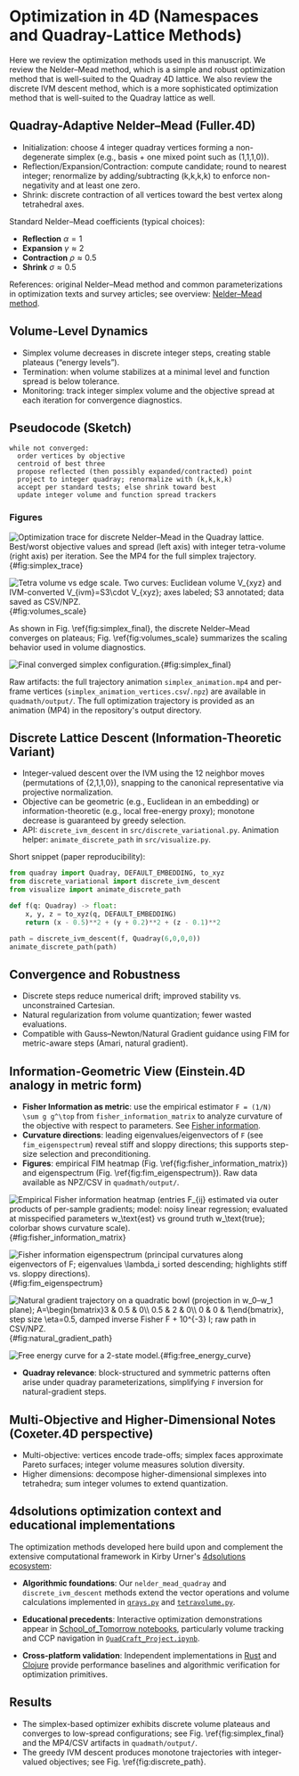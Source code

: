 # Optimization in 4D (Namespaces and Quadray-Lattice Methods)

Here we review the optimization methods used in this manuscript. We review the Nelder–Mead method, which is a simple and robust optimization method that is well-suited to the Quadray 4D lattice. We also review the discrete IVM descent method, which is a more sophisticated optimization method that is well-suited to the Quadray lattice as well.

## Quadray-Adaptive Nelder–Mead (Fuller.4D)

- Initialization: choose 4 integer quadray vertices forming a non-degenerate simplex (e.g., basis + one mixed point such as (1,1,1,0)).
- Reflection/Expansion/Contraction: compute candidate; round to nearest integer; renormalize by adding/subtracting (k,k,k,k) to enforce non-negativity and at least one zero.
- Shrink: discrete contraction of all vertices toward the best vertex along tetrahedral axes.

Standard Nelder–Mead coefficients (typical choices):

- **Reflection** $\alpha = 1$
- **Expansion** $\gamma \approx 2$
- **Contraction** $\rho \approx 0.5$
- **Shrink** $\sigma \approx 0.5$

References: original Nelder–Mead method and common parameterizations in optimization texts and survey articles; see overview: [Nelder–Mead method](https://en.wikipedia.org/wiki/Nelder%E2%80%93Mead_method).

## Volume-Level Dynamics

- Simplex volume decreases in discrete integer steps, creating stable plateaus (“energy levels”).
- Termination: when volume stabilizes at a minimal level and function spread is below tolerance.
- Monitoring: track integer simplex volume and the objective spread at each iteration for convergence diagnostics.

## Pseudocode (Sketch)

```text
while not converged:
  order vertices by objective
  centroid of best three
  propose reflected (then possibly expanded/contracted) point
  project to integer quadray; renormalize with (k,k,k,k)
  accept per standard tests; else shrink toward best
  update integer volume and function spread trackers
```

### Figures

![Optimization trace for discrete Nelder–Mead in the Quadray lattice. Best/worst objective values and spread (left axis) with integer tetra-volume (right axis) per iteration. See the MP4 for the full simplex trajectory.](../output/simplex_trace.png){#fig:simplex_trace}

![Tetra volume vs edge scale. Two curves: Euclidean volume $V_{xyz}$ and IVM-converted $V_{ivm}=S3\cdot V_{xyz}$; axes labeled; $S3$ annotated; data saved as CSV/NPZ.](../output/volumes_scale_plot.png){#fig:volumes_scale}

As shown in Fig. \ref{fig:simplex_final}, the discrete Nelder–Mead converges on plateaus; Fig. \ref{fig:volumes_scale} summarizes the scaling behavior used in volume diagnostics.

![Final converged simplex configuration.](../output/simplex_final.png){#fig:simplex_final}

Raw artifacts: the full trajectory animation `simplex_animation.mp4` and per-frame vertices (`simplex_animation_vertices.csv`/`.npz`) are available in `quadmath/output/`.
The full optimization trajectory is provided as an animation (MP4) in the repository's output directory.

## Discrete Lattice Descent (Information-Theoretic Variant)

- Integer-valued descent over the IVM using the 12 neighbor moves (permutations of {2,1,1,0}), snapping to the canonical representative via projective normalization.
- Objective can be geometric (e.g., Euclidean in an embedding) or information-theoretic (e.g., local free-energy proxy); monotone decrease is guaranteed by greedy selection.
- API: `discrete_ivm_descent` in `src/discrete_variational.py`. Animation helper: `animate_discrete_path` in `src/visualize.py`.

Short snippet (paper reproducibility):

```python
from quadray import Quadray, DEFAULT_EMBEDDING, to_xyz
from discrete_variational import discrete_ivm_descent
from visualize import animate_discrete_path

def f(q: Quadray) -> float:
    x, y, z = to_xyz(q, DEFAULT_EMBEDDING)
    return (x - 0.5)**2 + (y + 0.2)**2 + (z - 0.1)**2

path = discrete_ivm_descent(f, Quadray(6,0,0,0))
animate_discrete_path(path)
```

## Convergence and Robustness

- Discrete steps reduce numerical drift; improved stability vs. unconstrained Cartesian.
- Natural regularization from volume quantization; fewer wasted evaluations.
- Compatible with Gauss–Newton/Natural Gradient guidance using FIM for metric-aware steps (Amari, natural gradient).

## Information-Geometric View (Einstein.4D analogy in metric form)

- **Fisher Information as metric**: use the empirical estimator `F = (1/N) \sum g g^\top` from `fisher_information_matrix` to analyze curvature of the objective with respect to parameters. See [Fisher information](https://en.wikipedia.org/wiki/Fisher_information).
- **Curvature directions**: leading eigenvalues/eigenvectors of `F` (see `fim_eigenspectrum`) reveal stiff and sloppy directions; this supports step-size selection and preconditioning.
- **Figures**: empirical FIM heatmap (Fig. \ref{fig:fisher_information_matrix}) and eigenspectrum (Fig. \ref{fig:fim_eigenspectrum}). Raw data available as NPZ/CSV in `quadmath/output/`.

![Empirical Fisher information heatmap (entries $F_{ij}$ estimated via outer products of per-sample gradients; model: noisy linear regression; evaluated at misspecified parameters $w_\text{est}$ vs ground truth $w_\text{true}$; colorbar shows curvature scale).](../output/fisher_information_matrix.png){#fig:fisher_information_matrix}

![Fisher information eigenspectrum (principal curvatures along eigenvectors of $F$; eigenvalues $\lambda_i$ sorted descending; highlights stiff vs. sloppy directions).](../output/fisher_information_eigenspectrum.png){#fig:fim_eigenspectrum}

![Natural gradient trajectory on a quadratic bowl (projection in $w_0$–$w_1$ plane); $A=\begin{bmatrix}3 & 0.5 & 0\\ 0.5 & 2 & 0\\ 0 & 0 & 1\end{bmatrix}$, step size $\eta=0.5$, damped inverse Fisher $F + 10^{-3} I$; raw path in CSV/NPZ.](../output/natural_gradient_path.png){#fig:natural_gradient_path}

![Free energy curve for a 2-state model.](../output/free_energy_curve.png){#fig:free_energy_curve}

- **Quadray relevance**: block-structured and symmetric patterns often arise under quadray parameterizations, simplifying `F` inversion for natural-gradient steps.

## Multi-Objective and Higher-Dimensional Notes (Coxeter.4D perspective)

- Multi-objective: vertices encode trade-offs; simplex faces approximate Pareto surfaces; integer volume measures solution diversity.
- Higher dimensions: decompose higher-dimensional simplexes into tetrahedra; sum integer volumes to extend quantization.

## 4dsolutions optimization context and educational implementations

The optimization methods developed here build upon and complement the extensive computational framework in Kirby Urner's [4dsolutions ecosystem](https://github.com/4dsolutions):

- **Algorithmic foundations**: Our `nelder_mead_quadray` and `discrete_ivm_descent` methods extend the vector operations and volume calculations implemented in [`qrays.py`](https://github.com/4dsolutions/m4w/blob/main/qrays.py) and [`tetravolume.py`](https://github.com/4dsolutions/m4w/blob/main/tetravolume.py).

- **Educational precedents**: Interactive optimization demonstrations appear in [School_of_Tomorrow notebooks](https://github.com/4dsolutions/School_of_Tomorrow), particularly volume tracking and CCP navigation in [`QuadCraft_Project.ipynb`](https://github.com/4dsolutions/School_of_Tomorrow/blob/master/QuadCraft_Project.ipynb).

- **Cross-platform validation**: Independent implementations in [Rust](https://github.com/4dsolutions/rusty_rays) and [Clojure](https://github.com/4dsolutions/synmods) provide performance baselines and algorithmic verification for optimization primitives.

## Results

- The simplex-based optimizer exhibits discrete volume plateaus and converges to low-spread configurations; see Fig. \ref{fig:simplex_final} and the MP4/CSV artifacts in `quadmath/output/`.
- The greedy IVM descent produces monotone trajectories with integer-valued objectives; see Fig. \ref{fig:discrete_path}.
